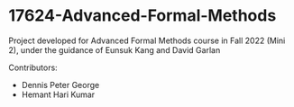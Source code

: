 # 17624-Advanced-Formal-Methods
Project developed for Advanced Formal Methods course in Fall 2022 (Mini 2), under the guidance of Eunsuk Kang and David Garlan

Contributors:
* Dennis Peter George
* Hemant Hari Kumar
